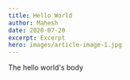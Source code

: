 ```yaml
---
title: Hello World
author: Mahesh
date: 2020-07-20
excerpt: Excerpt
hero: images/article-image-1.jpg
---
```

The hello world's body